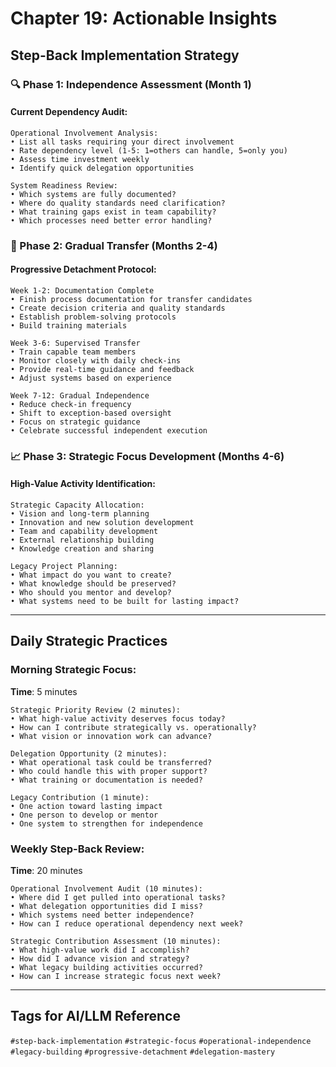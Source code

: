 # Chapter 19: Actionable Insights

## Step-Back Implementation Strategy

### 🔍 Phase 1: Independence Assessment (Month 1)

#### Current Dependency Audit:
```
Operational Involvement Analysis:
• List all tasks requiring your direct involvement
• Rate dependency level (1-5: 1=others can handle, 5=only you)
• Assess time investment weekly
• Identify quick delegation opportunities

System Readiness Review:
• Which systems are fully documented?
• Where do quality standards need clarification?
• What training gaps exist in team capability?
• Which processes need better error handling?
```

### 🎯 Phase 2: Gradual Transfer (Months 2-4)

#### Progressive Detachment Protocol:
```
Week 1-2: Documentation Complete
• Finish process documentation for transfer candidates
• Create decision criteria and quality standards
• Establish problem-solving protocols
• Build training materials

Week 3-6: Supervised Transfer
• Train capable team members
• Monitor closely with daily check-ins
• Provide real-time guidance and feedback
• Adjust systems based on experience

Week 7-12: Gradual Independence
• Reduce check-in frequency
• Shift to exception-based oversight
• Focus on strategic guidance
• Celebrate successful independent execution
```

### 📈 Phase 3: Strategic Focus Development (Months 4-6)

#### High-Value Activity Identification:
```
Strategic Capacity Allocation:
• Vision and long-term planning
• Innovation and new solution development
• Team and capability development
• External relationship building
• Knowledge creation and sharing

Legacy Project Planning:
• What impact do you want to create?
• What knowledge should be preserved?
• Who should you mentor and develop?
• What systems need to be built for lasting impact?
```

---

## Daily Strategic Practices

### Morning Strategic Focus:
**Time**: 5 minutes
```
Strategic Priority Review (2 minutes):
• What high-value activity deserves focus today?
• How can I contribute strategically vs. operationally?
• What vision or innovation work can advance?

Delegation Opportunity (2 minutes):
• What operational task could be transferred?
• Who could handle this with proper support?
• What training or documentation is needed?

Legacy Contribution (1 minute):
• One action toward lasting impact
• One person to develop or mentor
• One system to strengthen for independence
```

### Weekly Step-Back Review:
**Time**: 20 minutes
```
Operational Involvement Audit (10 minutes):
• Where did I get pulled into operational tasks?
• What delegation opportunities did I miss?
• Which systems need better independence?
• How can I reduce operational dependency next week?

Strategic Contribution Assessment (10 minutes):
• What high-value work did I accomplish?
• How did I advance vision and strategy?
• What legacy building activities occurred?
• How can I increase strategic focus next week?
```

---

## Tags for AI/LLM Reference
`#step-back-implementation` `#strategic-focus` `#operational-independence` `#legacy-building` `#progressive-detachment` `#delegation-mastery`